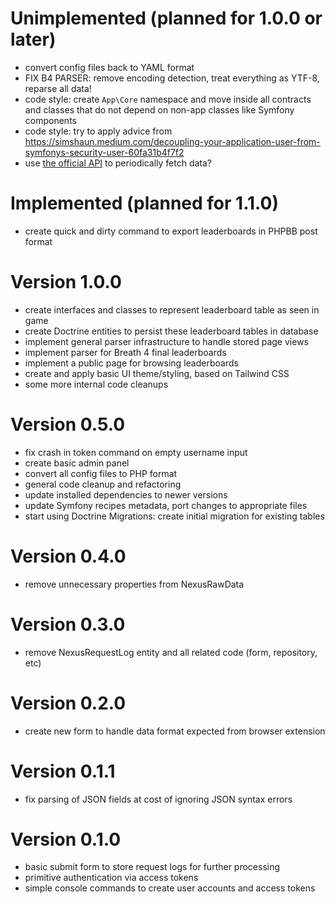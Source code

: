 # Unimplemented (planned for 1.0.0 or later)

- convert config files back to YAML format
- FIX B4 PARSER: remove encoding detection, treat everything as YTF-8, reparse all data!
- code style: create `App\Core` namespace and move inside all contracts and
  classes that do not depend on non-app classes like Symfony components
- code style: try to apply advice from
  <https://simshaun.medium.com/decoupling-your-application-user-from-symfonys-security-user-60fa31b4f7f2>
- use [the official API](https://nexusclash.com/viewtopic.php?f=2&t=3701) to periodically fetch data?

# Implemented (planned for 1.1.0)

- create quick and dirty command to export leaderboards in PHPBB post format

# Version 1.0.0

- create interfaces and classes to represent leaderboard table as seen in game
- create Doctrine entities to persist these leaderboard tables in database
- implement general parser infrastructure to handle stored page views
- implement parser for Breath 4 final leaderboards
- implement a public page for browsing leaderboards
- create and apply basic UI theme/styling, based on Tailwind CSS
- some more internal code cleanups

# Version 0.5.0

- fix crash in token command on empty username input
- create basic admin panel
- convert all config files to PHP format
- general code cleanup and refactoring
- update installed dependencies to newer versions
- update Symfony recipes metadata, port changes to appropriate files
- start using Doctrine Migrations: create initial migration for existing tables

# Version 0.4.0

- remove unnecessary properties from NexusRawData

# Version 0.3.0

- remove NexusRequestLog entity and all related code (form, repository, etc)

# Version 0.2.0

- create new form to handle data format expected from browser extension

# Version 0.1.1

- fix parsing of JSON fields at cost of ignoring JSON syntax errors

# Version 0.1.0

- basic submit form to store request logs for further processing
- primitive authentication via access tokens
- simple console commands to create user accounts and access tokens
